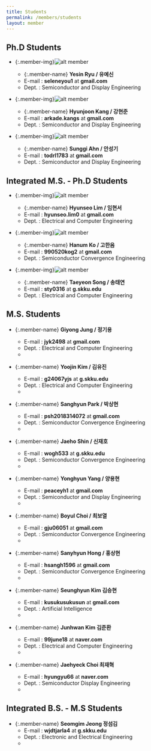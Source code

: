 ```yaml
---
title: Students
permalink: /members/students
layout: member
---
```


## Ph.D Students

- {:.member-img}![alt member](/assets/images/member.png)
  - {:.member-name} **Yesin Ryu / 유예신**
  - E-mail : **seleneyou1** at **gmail.com**
  - Dept. : Semiconductor and Display Engineering

- {:.member-img}![alt member](/assets/images/member.png)
  - {:.member-name} **Hyunjoon Kang / 강현준**
  - E-mail : **arkade.kangs** at **gmail.com**
  - Dept. : Semiconductor and Display Engineering

- {:.member-img}![alt member](/assets/images/member.png)
  - {:.member-name} **Sunggi Ahn / 안성기**
  - E-mail : **todrl1783** at **gmail.com**
  - Dept. : Semiconductor and Display Engineering


## Integrated M.S. - Ph.D Students

- {:.member-img}![alt member](/assets/images/member.png)
  - {:.member-name} **Hyunseo Lim / 임현서**
  - E-mail : **hyunseo.lim0** at **gmail.com**
  - Dept. : Electrical and Computer Engineering

- {:.member-img}![alt member](/assets/images/member.png)
  - {:.member-name} **Hanum Ko / 고한음**
  - E-mail : **990520kog2** at **gmail.com** 
  - Dept. : Semiconductor Convergence Engineering

- {:.member-img}![alt member](/assets/images/member.png)
  - {:.member-name} **Taeyeon Song / 송태연**
  - E-mail : **sty0316** at **g.skku.edu** 
  - Dept. : Electrical and Computer Engineering


## M.S. Students

- {:.member-name} **Giyong Jung / 정기용**
  - E-mail : **jyk2498** at **gmail.com**
  - Dept. : Electrical and Computer Engineering
  - <br>

- {:.member-name} **Yoojin Kim / 김유진**
  - E-mail : **g24067yjs** at **g.skku.edu**
  - Dept. : Electrical and Computer Engineering
  - <br>

- {:.member-name} **Sanghyun Park / 박상현**
  - E-mail : **psh2018314072** at **gmail.com**
  - Dept. : Semiconductor Convergence Engineering
  - <br>

- {:.member-name} **Jaeho Shin / 신재호**
  - E-mail : **wogh533** at **g.skku.edu**
  - Dept. : Semiconductor Convergence Engineering
  - <br>

- {:.member-name} **Yonghyun Yang / 양용현**
  - E-mail : **peaceyh1** at **gmail.com** 
  - Dept. : Semiconductor and Display Engineering
  - <br>

- {:.member-name} **Boyul Choi / 최보열**
  - E-mail : **gju06051** at **gmail.com**
  - Dept. : Semiconductor Convergence Engineering
  - <br>

- {:.member-name} **Sanyhyun Hong / 홍상현**
  - E-mail : **hsangh1596** at **gmail.com** 
  - Dept. : Semiconductor Convergence Engineering
  - <br>

- {:.member-name} **Seunghyun Kim 김승현**
  - E-mail : **kusukusukusun** at **gmail.com**
  - Dept. : Artificial Intelligence
  - <br>

- {:.member-name} **Junhwan Kim 김준환**
  - E-mail : **99june18** at **naver.com**
  - Dept. : Electrical and Computer Engineering
  - <br>

- {:.member-name} **Jaehyeck Choi 최재혁**
  - E-mail : **hyungyu66** at **naver.com**
  - Dept. : Semiconductor Display Engineering
  - <br>


## Integrated B.S. - M.S Students

- {:.member-name} **Seomgim Jeong 정섬김**
  - E-mail : **wjdtjarla4** at **g.skku.edu**
  - Dept. : Electronic and Electrical Engineering
  - <br>
